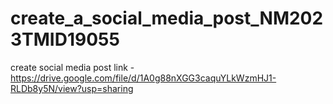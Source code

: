 # create_a_social_media_post_NM2023TMID19055
create social media post link -https://drive.google.com/file/d/1A0g88nXGG3caquYLkWzmHJ1-RLDb8y5N/view?usp=sharing
